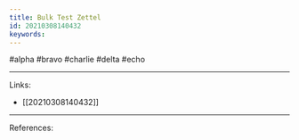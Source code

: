```yaml
---
title: Bulk Test Zettel
id: 20210308140432
keywords:
---
```

#alpha #bravo #charlie #delta #echo

---
Links:

- [[20210308140432]]

---
References:
